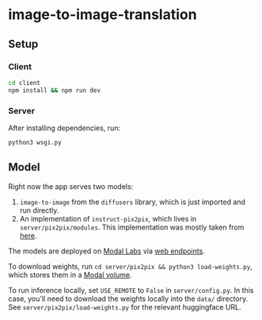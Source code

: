 # image-to-image-translation

## Setup

### Client

```sh
cd client
npm install && npm run dev
```

### Server

After installing dependencies, run:

```sh
python3 wsgi.py
```

## Model

Right now the app serves two models:

1. `image-to-image` from the `diffusers` library, which is just imported and run directly.
2. An implementation of `instruct-pix2pix`, which lives in `server/pix2pix/modules`. This implementation was mostly taken from [here](https://github.com/hkproj/pytorch-stable-diffusion).

The models are deployed on [Modal Labs](https://modal.com/) via [web endpoints](https://modal.com/docs/guide/web-endpoints). 

To download weights, run `cd server/pix2pix && python3 load-weights.py`, which stores them in a [Modal volume](https://modal.com/docs/guide/volumes).

To run inference locally, set `USE_REMOTE` to `False` in `server/config.py`. In this case, you'll need to download the weights locally into the `data/` directory. See `server/pix2pix/load-weights.py` for the relevant huggingface URL.
